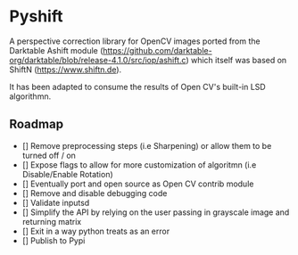 # Pyshift

A perspective correction library for OpenCV images ported from the Darktable Ashift module (https://github.com/darktable-org/darktable/blob/release-4.1.0/src/iop/ashift.c)
which itself was based on ShiftN (https://www.shiftn.de).

It has been adapted to consume the results of Open CV's built-in LSD algorithmn.

## Roadmap

- [] Remove preprocessing steps (i.e Sharpening) or allow them to be turned off / on 
- [] Expose flags to allow for more customization of algoritmn (i.e Disable/Enable Rotation)
- [] Eventually port and open source as Open CV contrib module
- [] Remove and disable debugging code
- [] Validate inputsd
- [] Simplify the API by relying on the user passing in grayscale image and returning matrix
- [] Exit in a way python treats as an error
- [] Publish to Pypi